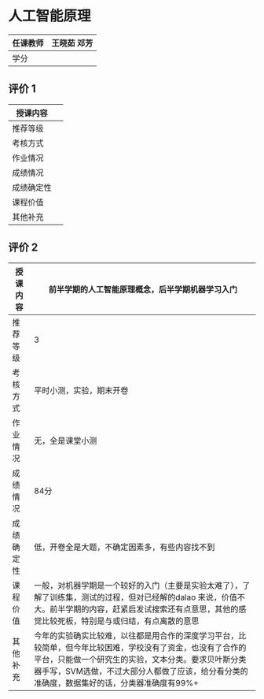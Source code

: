 # 人工智能原理

|任课教师|王晓茹 邓芳|
|-|-|
|学分||

## 评价 1
|授课内容||
|-|-|
|推荐等级||
|考核方式||
|作业情况||
|成绩情况||
|成绩确定性||
|课程价值||
|其他补充||

## 评价 2
|授课内容|前半学期的人工智能原理概念，后半学期机器学习入门|
|-|-|
|推荐等级|3|
|考核方式|平时小测，实验，期末开卷|
|作业情况|无，全是课堂小测|
|成绩情况|84分|
|成绩确定性|低，开卷全是大题，不确定因素多，有些内容找不到|
|课程价值|一般，对机器学期是一个较好的入门（主要是实验太难了），了解了训练集，测试的过程，但对已经解的dalao 来说，价值不大。前半学期的内容，赶紧启发试搜索还有点意思，其他的感觉比较死板，特别是与或归结，有点离散的意思|
|其他补充|今年的实验确实比较难，以往都是用合作的深度学习平台，比较简单，但今年比较困难，学校没有了资金，也没有了合作的平台，只能做一个研究生的实验，文本分类。要求贝叶斯分类器手写，SVM选做，不过大部分人都做了应该，给分看分类的准确度，数据集好的话，分类器准确度有99%+|



